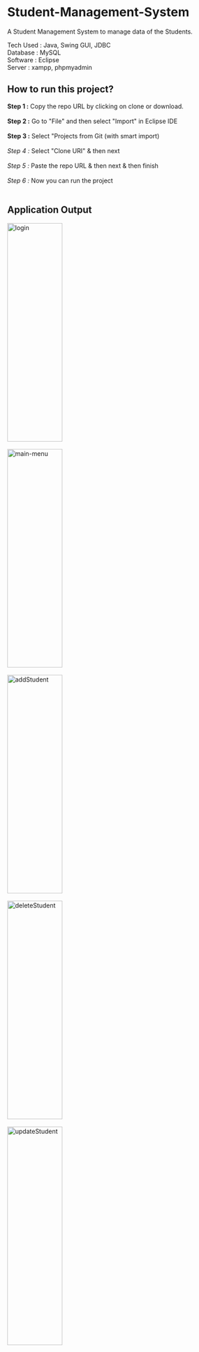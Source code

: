 # Student-Management-System

A Student Management System to manage data of the Students.

Tech Used : Java, Swing GUI, JDBC<br>
Database : MySQL<br>
Software : Eclipse<br>
Server : xampp, phpmyadmin<br>

## How to run this project?

**Step 1 :** Copy the repo URL by clicking on clone or download.<br><br>
**Step 2 :**  Go to "File" and then select "Import" in Eclipse IDE<br><br>
**Step 3 :** Select "Projects from Git (with smart import)<br><br>
*Step 4 :* Select "Clone URI" & then next<br><br>
*Step 5 :* Paste the repo URL & then next & then finish<br><br>
*Step 6 :* Now you can run the project<br><br>

## Application Output


<img src="https://github.com/jaigora24/Student-Management-System/blob/main/images/login.PNG" alt="login" width="50%" height="500"><br><br>
<img src="https://github.com/jaigora24/Student-Management-System/blob/main/images/menu.PNG" alt="main-menu" width="50%" height="500"><br><br>
<img src="https://github.com/jaigora24/Student-Management-System/blob/main/images/addStudent.PNG" alt="addStudent" width="50%" height="500"><br><br>
<img src="https://github.com/jaigora24/Student-Management-System/blob/main/images/deleteStudent.PNG" alt="deleteStudent" width="50%" height="500"><br><br>
<img src="https://github.com/jaigora24/Student-Management-System/blob/main/images/updateStudent.PNG" alt="updateStudent" width="50%" height="500"><br><br>
